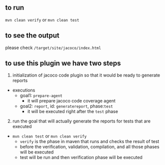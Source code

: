 ## to run
`mvn clean verify` or `mvn clean test`

## to see the output
please check `/target/site/jacoco/index.html`

## to use this plugin we have two steps
1. initialization of jacoco code plugin so that it would be ready to generate reports
* executions
  * goal1: `prepare-agent`
    * it will prepare jacoco code coverage agent
  * goal2: `report`, id: `generatereport`, phase:`test`
    * it will be executed right after the `test` phase
2. run the goal that will actually generate the reports for tests that are executed
* `mvn clean test` or `mvn clean verify` 
  * `verify` is the phase in maven that runs and checks the result of test
  * before the verification, validation, compilation, and all those phases will be executed
  * test will be run and then verification phase will be executed

